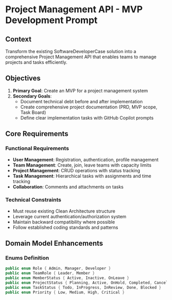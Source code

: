 # Project Management API - MVP Development Prompt

## Context
Transform the existing SoftwareDeveloperCase solution into a comprehensive Project Management API that enables teams to manage projects and tasks efficiently.

## Objectives
1. **Primary Goal**: Create an MVP for a project management system
2. **Secondary Goals**: 
   - Document technical debt before and after implementation
   - Create comprehensive project documentation (PRD, MVP scope, Task Board)
   - Define clear implementation tasks with GitHub Copilot prompts

## Core Requirements

### Functional Requirements
- **User Management**: Registration, authentication, profile management
- **Team Management**: Create, join, leave teams with capacity limits
- **Project Management**: CRUD operations with status tracking
- **Task Management**: Hierarchical tasks with assignments and time tracking
- **Collaboration**: Comments and attachments on tasks

### Technical Constraints
- Must reuse existing Clean Architecture structure
- Leverage current authentication/authorization system
- Maintain backward compatibility where possible
- Follow established coding standards and patterns

## Domain Model Enhancements

### Enums Definition
```csharp
public enum Role { Admin, Manager, Developer }
public enum TeamRole { Leader, Member }
public enum MemberStatus { Active, Inactive, OnLeave }
public enum ProjectStatus { Planning, Active, OnHold, Completed, Cancelled }
public enum TaskStatus { Todo, InProgress, InReview, Done, Blocked }
public enum Priority { Low, Medium, High, Critical }